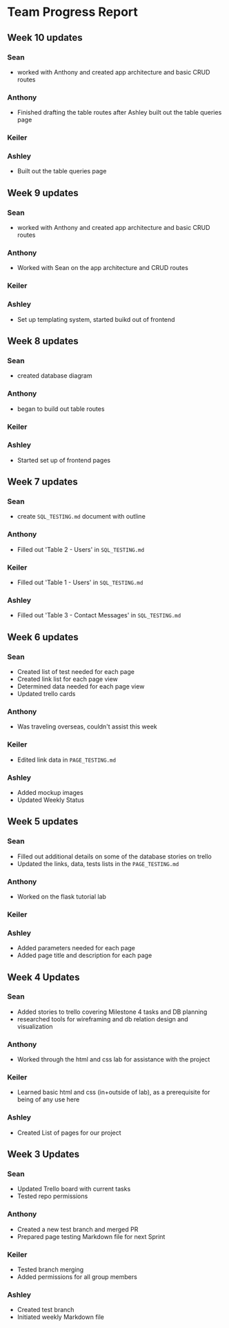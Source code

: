 # Team Progress Report

## Week 10 updates

### Sean
- worked with Anthony and created app architecture and basic CRUD routes

### Anthony
- Finished drafting the table routes after Ashley built out the table queries page

### Keiler

### Ashley
- Built out the table queries page

## Week 9 updates

### Sean
- worked with Anthony and created app architecture and basic CRUD routes

### Anthony
- Worked with Sean on the app architecture and CRUD routes

### Keiler

### Ashley
- Set up templating system, started buikd out of frontend

## Week 8 updates

### Sean
- created database diagram

### Anthony
- began to build out table routes

### Keiler

### Ashley
- Started set up of frontend pages

## Week 7 updates

### Sean
- create `SQL_TESTING.md` document with outline

### Anthony
- Filled out 'Table 2 - Users' in `SQL_TESTING.md`

### Keiler
- Filled out 'Table 1 - Users' in `SQL_TESTING.md`

### Ashley
- Filled out 'Table 3 - Contact Messages' in `SQL_TESTING.md`

## Week 6 updates
### Sean
- Created list of test needed for each page
- Created link list for each page view
- Determined data needed for each page view
- Updated trello cards

### Anthony
- Was traveling overseas, couldn't assist this week

### Keiler
- Edited link data in `PAGE_TESTING.md`

### Ashley
- Added mockup images
- Updated Weekly Status

## Week 5 updates
### Sean
- Filled out additional details on some of the database stories on trello
- Updated the links, data, tests lists in the `PAGE_TESTING.md`

### Anthony
- Worked on the flask tutorial lab

### Keiler

### Ashley
- Added parameters needed for each page
- Added page title and description for each page


## Week 4 Updates

### Sean
- Added stories to trello covering Milestone 4 tasks and DB planning
- researched tools for wireframing and db relation design and visualization

### Anthony
- Worked through the html and css lab for assistance with the project

### Keiler
- Learned basic html and css (in+outside of lab), as a prerequisite for being of any use here

### Ashley
- Created List of pages for our project

## Week 3 Updates

### Sean
- Updated Trello board with current tasks
- Tested repo permissions

### Anthony
- Created a new test branch and merged PR
- Prepared page testing Markdown file for next Sprint

### Keiler
- Tested branch merging
- Added permissions for all group members

### Ashley
- Created test branch
- Initiated weekly Markdown file
